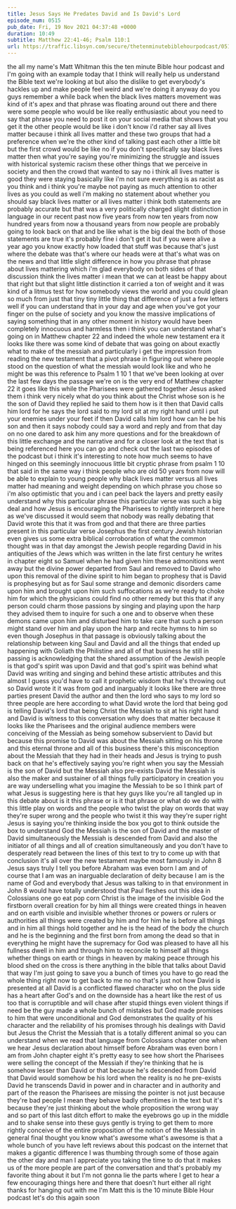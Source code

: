 ```yaml
---
title: Jesus Says He Predates David and Is David's Lord
episode_num: 0515
pub_date: Fri, 19 Nov 2021 04:37:48 +0000
duration: 10:49
subtitle: Matthew 22:41-46; Psalm 110:1
url: https://traffic.libsyn.com/secure/thetenminutebiblehourpodcast/0515_-_Jesus_Says_He_Predates_David_and_Is_Davids_Lord.mp3
---
```


 the all my name's Matt Whitman this the ten minute Bible hour podcast and I'm going with an example today that I think will really help us understand the Bible text we're looking at but also the dislike to get everybody's hackles up and make people feel weird and we're doing it anyway do you guys remember a while back when the black lives matters movement was kind of it's apex and that phrase was floating around out there and there were some people who would be like really enthusiastic about you need to say that phrase you need to post it on your social media that shows that you get it the other people would be like i don't know i'd rather say all lives matter because i think all lives matter and these two groups that had a preference when we're the other kind of talking past each other a little bit but the first crowd would be like no if you don't specifically say black lives matter then what you're saying you're minimizing the struggle and issues with historical systemic racism these other things that we perceive in society and then the crowd that wanted to say no i think all lives matter is good they were staying basically like i'm not sure everything is as racist as you think and i think you're maybe not paying as much attention to other lives as you could as well i'm making no statement about whether you should say black lives matter or all lives matter i think both statements are probably accurate but that was a very politically charged slight distinction in language in our recent past now five years from now ten years from now hundred years from now a thousand years from now people are probably going to look back on that and be like what is the big deal the both of those statements are true it's probably fine i don't get it but if you were alive a year ago you know exactly how loaded that stuff was because that's just where the debate was that's where our heads were at that's what was on the news and that little slight difference in how you phrase that phrase about lives mattering which i'm glad everybody on both sides of that discussion think the lives matter i mean that we can at least be happy about that right but that slight little distinction it carried a ton of weight and it was kind of a litmus test for how somebody views the world and you could glean so much from just that tiny tiny little thing that difference of just a few letters well if you can understand that in your day and age when you've got your finger on the pulse of society and you know the massive implications of saying something that in any other moment in history would have been completely innocuous and harmless then i think you can understand what's going on in Matthew chapter 22 and indeed the whole new testament era it looks like there was some kind of debate that was going on about exactly what to make of the messiah and particularly i get the impression from reading the new testament that a pivot phrase in figuring out where people stood on the question of what the messiah would look like and who he might be was this reference to Psalm 1 10 1 that we've been looking at over the last few days the passage we're on is the very end of Matthew chapter 22 it goes like this while the Pharisees were gathered together Jesus asked them i think very nicely what do you think about the Christ whose son is he the son of David they replied he said to them how is it then that David calls him lord for he says the lord said to my lord sit at my right hand until i put your enemies under your feet if then David calls him lord how can he be his son and then it says nobody could say a word and reply and from that day on no one dared to ask him any more questions and for the breakdown of this little exchange and the narrative and for a closer look at the text that is being referenced here you can go and check out the last two episodes of the podcast but i think it's interesting to note how much seems to have hinged on this seemingly innocuous little bit cryptic phrase from psalm 1 10 that said in the same way i think people who are old 50 years from now will be able to explain to young people why black lives matter versus all lives matter had meaning and weight depending on which phrase you chose so i'm also optimistic that you and i can peel back the layers and pretty easily understand why this particular phrase this particular verse was such a big deal and how Jesus is encouraging the Pharisees to rightly interpret it here as we've discussed it would seem that nobody was really debating that David wrote this that it was from god and that there are three parties present in this particular verse Josephus the first century Jewish historian even gives us some extra biblical corroboration of what the common thought was in that day amongst the Jewish people regarding David in his antiquities of the Jews which was written in the late first century he writes in chapter eight so Samuel when he had given him these admonitions went away but the divine power departed from Saul and removed to David who upon this removal of the divine spirit to him began to prophesy that is David is prophesying but as for Saul some strange and demonic disorders came upon him and brought upon him such suffocations as we're ready to choke him for which the physicians could find no other remedy but this that if any person could charm those passions by singing and playing upon the harp they advised them to inquire for such a one and to observe when these demons came upon him and disturbed him to take care that such a person might stand over him and play upon the harp and recite hymns to him so even though Josephus in that passage is obviously talking about the relationship between king Saul and David and all the things that ended up happening with Goliath the Philistine and all of that business he still in passing is acknowledging that the shared assumption of the Jewish people is that god's spirit was upon David and that god's spirit was behind what David was writing and singing and behind these artistic attributes and this almost I guess you'd have to call it prophetic wisdom that he's throwing out so David wrote it it was from god and inarguably it looks like there are three parties present David the author and then the lord who says to my lord so three people are here according to what David wrote the lord that being god is telling David's lord that being Christ the Messiah to sit at his right hand and David is witness to this conversation why does that matter because it looks like the Pharisees and the original audience members were conceiving of the Messiah as being somehow subservient to David but because this promise to David was about the Messiah sitting on his throne and this eternal throne and all of this business there's this misconception about the Messiah that they had in their heads and Jesus is trying to push back on that he's effectively saying you're right when you say the Messiah is the son of David but the Messiah also pre-exists David the Messiah is also the maker and sustainer of all things fully participatory in creation you are way underselling what you imagine the Messiah to be so I think part of what Jesus is suggesting here is that hey guys like you're all tangled up in this debate about is it this phrase or is it that phrase or what do we do with this little play on words and the people who twist the play on words that way they're super wrong and the people who twist it this way they're super right Jesus is saying you're thinking inside the box you got to think outside the box to understand God the Messiah is the son of David and the master of David simultaneously the Messiah is descended from David and also the initiator of all things and all of creation simultaneously and you don't have to desperately read between the lines of this text to try to come up with that conclusion it's all over the new testament maybe most famously in John 8 Jesus says truly I tell you before Abraham was even born I am and of course that I am was an inarguable declaration of deity because I am is the name of God and everybody that Jesus was talking to in that environment in John 8 would have totally understood that Paul fleshes out this idea in Colossians one go eat pop corn Christ is the image of the invisible God the firstborn overall creation for by him all things were created things in heaven and on earth visible and invisible whether thrones or powers or rulers or authorities all things were created by him and for him he is before all things and in him all things hold together and he is the head of the body the church and he is the beginning and the first born from among the dead so that in everything he might have the supremacy for God was pleased to have all his fullness dwell in him and through him to reconcile to himself all things whether things on earth or things in heaven by making peace through his blood shed on the cross is there anything in the bible that talks about David that way I'm just going to save you a bunch of times you have to go read the whole thing right now to get back to me no no that's just not how David is presented at all David is a conflicted flawed character who on the plus side has a heart after God's and on the downside has a heart like the rest of us too that is corruptible and will chase after stupid things even violent things if need be the guy made a whole bunch of mistakes but God made promises to him that were unconditional and God demonstrates the quality of his character and the reliability of his promises through his dealings with David but Jesus the Christ the Messiah that is a totally different animal so you can understand when we read that language from Colossians chapter one when we hear Jesus declaration about himself before Abraham was even born I am from John chapter eight it's pretty easy to see how short the Pharisees were selling the concept of the Messiah if they're thinking that he is somehow lesser than David or that because he's descended from David that David would somehow be his lord when the reality is no he pre-exists David he transcends David in power and in character and in authority and part of the reason the Pharisees are missing the pointer is not just because they're bad people I mean they behave badly oftentimes in the text but it's because they're just thinking about the whole proposition the wrong way and so part of this last ditch effort to make the eyebrows go up in the middle and to shake sense into these guys gently is trying to get them to more rightly conceive of the entire proposition of the notion of the Messiah in general final thought you know what's awesome what's awesome is that a whole bunch of you have left reviews about this podcast on the internet that makes a gigantic difference I was thumbing through some of those again the other day and man I appreciate you taking the time to do that it makes us of the more people are part of the conversation and that's probably my favorite thing about it but I'm not gonna lie the parts where I get to hear a few encouraging things here and there that doesn't hurt either all right thanks for hanging out with me I'm Matt this is the 10 minute Bible Hour podcast let's do this again soon